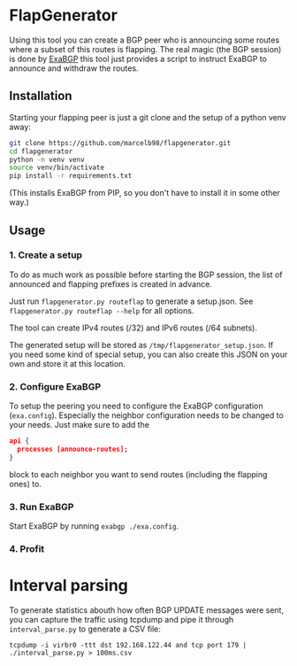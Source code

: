 # FlapGenerator

Using this tool you can create a BGP peer who is announcing some routes where a subset of this routes is flapping.
The real magic (the BGP session) is done by [ExaBGP](https://github.com/Exa-Networks/exabgp) this tool just provides
a script to instruct ExaBGP to announce and withdraw the routes.

## Installation
Starting your flapping peer is just a git clone and the setup of a python venv away:

```bash
git clone https://github.com/marcelb98/flapgenerator.git
cd flapgenerator
python -m venv venv
source venv/bin/activate
pip install -r requirements.txt
```

(This installs ExaBGP from PIP, so you don't have to install it in some other way.)

## Usage
### 1. Create a setup
To do as much work as possible before starting the BGP session,
the list of announced and flapping prefixes is created in advance.

Just run `flapgenerator.py routeflap` to generate a setup.json.
See `flapgenerator.py routeflap --help` for all options.

The tool can create IPv4 routes (/32) and IPv6 routes (/64 subnets).

The generated setup will be stored as `/tmp/flapgenerator_setup.json`.
If you need some kind of special setup, you can also create this JSON on your own and store it at this location.

### 2. Configure ExaBGP
To setup the peering you need to configure the ExaBGP configuration (`exa.config`).
Especially the neighbor configuration needs to be changed to your needs.
Just make sure to add the

```json
api {
  processes [announce-routes];
}
```

block to each neighbor you want to send routes (including the flapping ones) to.

### 3. Run ExaBGP
Start ExaBGP by running `exabgp ./exa.config`.

### 4. Profit

# Interval parsing
To generate statistics abouth how often BGP UPDATE messages were sent, you can capture the traffic using tcpdump and pipe it through `interval_parse.py` to generate a CSV file:

`tcpdump -i virbr0 -ttt dst 192.168.122.44 and tcp port 179 | ./interval_parse.py > 100ms.csv`

